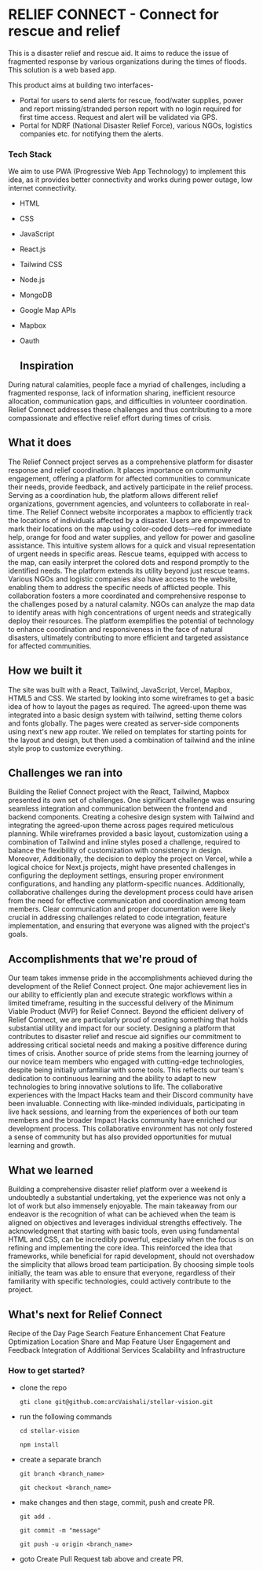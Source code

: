 # RELIEF CONNECT - Connect for rescue and relief

This is a disaster relief and rescue aid. It aims to reduce the issue of fragmented response by various organizations during the times of floods. This solution is a web based app.

This product aims at building two interfaces- 
- Portal for users to send alerts for rescue, food/water supplies, power and report missing/stranded person report with no login required for first time access. Request and alert will be validated via GPS.
- Portal for NDRF (National Disaster Relief Force), various NGOs, logistics companies etc. for notifying them the alerts.

### Tech Stack
We aim to use PWA (Progressive Web App Technology) to implement this idea, as it provides better connectivity and works during power outage, low internet connectivity.
- HTML
- CSS
- JavaScript
- React.js
- Tailwind CSS
- Node.js
- MongoDB
- Google Map APIs  
- Mapbox
- Oauth

  ## Inspiration
During natural calamities, people face a myriad of challenges, including a fragmented response, lack of information sharing, inefficient resource allocation, communication gaps, and difficulties in volunteer coordination. Relief Connect addresses these challenges and thus contributing to a more compassionate and effective relief effort during times of crisis.

## What it does
The Relief Connect project serves as a comprehensive platform for disaster response and relief coordination. It places importance on community engagement, offering a platform for affected communities to communicate their needs, provide feedback, and actively participate in the relief process. Serving as a coordination hub, the platform allows different relief organizations, government agencies, and volunteers to collaborate in real-time. 
The Relief Connect website incorporates a mapbox to efficiently track the locations of individuals affected by a disaster. Users are empowered to mark their locations on the map using color-coded dots—red for immediate help, orange for food and water supplies, and yellow for power and gasoline assistance. This intuitive system allows for a quick and visual representation of urgent needs in specific areas. Rescue teams, equipped with access to the map, can easily interpret the colored dots and respond promptly to the identified needs.
The platform extends its utility beyond just rescue teams. Various NGOs and logistic companies also have access to the website, enabling them to address the specific needs of afflicted people. This collaboration fosters a more coordinated and comprehensive response to the challenges posed by a natural calamity. NGOs can analyze the map data to identify areas with high concentrations of urgent needs and strategically deploy their resources. 
The platform exemplifies the potential of technology to enhance coordination and responsiveness in the face of natural disasters, ultimately contributing to more efficient and targeted assistance for affected communities.

## How we built it
The site was built with a React, Tailwind, JavaScript, Vercel, Mapbox, HTML5 and CSS. We started by looking into some wireframes to get a basic idea of how to layout the pages as required. The agreed-upon theme was integrated into a basic design system with tailwind, setting theme colors and fonts globally. The pages were created as server-side components using next's new app router. We relied on templates for starting points for the layout and design, but then used a combination of tailwind and the inline style prop to customize everything.  

## Challenges we ran into
Building the Relief Connect project with the React, Tailwind, Mapbox presented its own set of challenges. One significant challenge was ensuring seamless integration and communication between the frontend and backend components. Creating a cohesive design system with Tailwind and integrating the agreed-upon theme across pages required meticulous planning. While wireframes provided a basic layout, customization using a combination of Tailwind and inline styles posed a challenge, required to balance the flexibility of customization with consistency in design. Moreover, Additionally, the decision to deploy the project on Vercel, while a logical choice for Next.js projects, might have presented challenges in configuring the deployment settings, ensuring proper environment configurations, and handling any platform-specific nuances.
Additionally, collaborative challenges during the development process could have arisen from the need for effective communication and coordination among team members. Clear communication and proper documentation were likely crucial in addressing challenges related to code integration, feature implementation, and ensuring that everyone was aligned with the project's goals.


## Accomplishments that we're proud of
Our team takes immense pride in the accomplishments achieved during the development of the Relief Connect project. One major achievement lies in our ability to efficiently plan and execute strategic workflows within a limited timeframe, resulting in the successful delivery of the Minimum Viable Product (MVP) for Relief Connect. Beyond the efficient delivery of Relief Connect, we are particularly proud of creating something that holds substantial utility and impact for our society. Designing a platform that contributes to disaster relief and rescue aid signifies our commitment to addressing critical societal needs and making a positive difference during times of crisis. Another source of pride stems from the learning journey of our novice team members who engaged with cutting-edge technologies, despite being initially unfamiliar with some tools. This reflects our team's dedication to continuous learning and the ability to adapt to new technologies to bring innovative solutions to life. 
The collaborative experiences with the Impact Hacks team and their Discord community have been invaluable. Connecting with like-minded individuals, participating in live hack sessions, and learning from the experiences of both our team members and the broader Impact Hacks community have enriched our development process. This collaborative environment has not only fostered a sense of community but has also provided opportunities for mutual learning and growth.

## What we learned
 Building a comprehensive disaster relief platform over a weekend is undoubtedly a substantial undertaking, yet the experience was not only a lot of work but also immensely enjoyable. The main takeaway from our endeavor is the recognition of what can be achieved when the team is aligned on objectives and leverages individual strengths effectively. The acknowledgment that starting with basic tools, even using fundamental HTML and CSS, can be incredibly powerful, especially when the focus is on refining and implementing the core idea. This reinforced the idea that frameworks, while beneficial for rapid development, should not overshadow the simplicity that allows broad team participation. By choosing simple tools initially, the team was able to ensure that everyone, regardless of their familiarity with specific technologies, could actively contribute to the project.

## What's next for Relief Connect
Recipe of the Day Page
Search Feature Enhancement
Chat Feature Optimization
Location Share and Map Feature
User Engagement and Feedback
Integration of Additional Services
Scalability and Infrastructure


### How to get started?
- clone the repo 
   ```
   gti clone git@github.com:arcVaishali/stellar-vision.git
   ```
- run the following commands
   ```
   cd stellar-vision
   ``` 

   ```
   npm install
   ``` 
- create a separate branch
   ```
   git branch <branch_name>
   ```

   ```
   git checkout <branch_name>
   ``` 
- make changes and then stage, commit, push and create PR.
   ```
   git add .
   ``` 

   ```
   git commit -m "message"
   ```

   ```
   git push -u origin <branch_name>
   ``` 
- goto Create Pull Request tab above and create PR.

